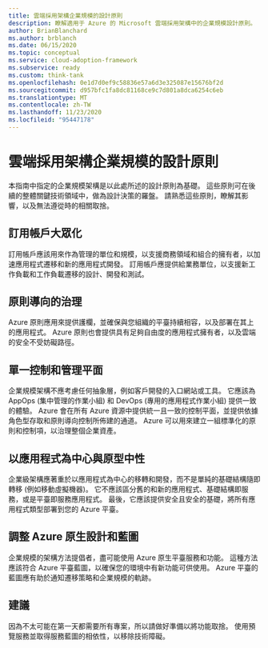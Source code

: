 ```yaml
---
title: 雲端採用架構企業規模的設計原則
description: 瞭解適用于 Azure 的 Microsoft 雲端採用架構中的企業規模設計原則。
author: BrianBlanchard
ms.author: brblanch
ms.date: 06/15/2020
ms.topic: conceptual
ms.service: cloud-adoption-framework
ms.subservice: ready
ms.custom: think-tank
ms.openlocfilehash: 0e1d7d0ef9c58836e57a6d3e325087e15676bf2d
ms.sourcegitcommit: d957bfc1fa8dc81168ce9c7d801a8dca6254c6eb
ms.translationtype: MT
ms.contentlocale: zh-TW
ms.lasthandoff: 11/23/2020
ms.locfileid: "95447178"
---
```

# <a name="cloud-adoption-framework-enterprise-scale-design-principles"></a>雲端採用架構企業規模的設計原則

本指南中指定的企業規模架構是以此處所述的設計原則為基礎。 這些原則可在後續的整體關鍵技術領域中，做為設計決策的羅盤。 請熟悉這些原則，瞭解其影響，以及無法遵從時的相關取捨。

## <a name="subscription-democratization"></a>訂用帳戶大眾化

訂用帳戶應該用來作為管理的單位和規模，以支援商務領域和組合的擁有者，以加速應用程式遷移和新的應用程式開發。 訂用帳戶應提供給業務單位，以支援新工作負載和工作負載遷移的設計、開發和測試。

## <a name="policy-driven-governance"></a>原則導向的治理

Azure 原則應用來提供護欄，並確保與您組織的平臺持續相容，以及部署在其上的應用程式。 Azure 原則也會提供具有足夠自由度的應用程式擁有者，以及雲端的安全不受妨礙路徑。

## <a name="single-control-and-management-plane"></a>單一控制和管理平面

企業規模架構不應考慮任何抽象層，例如客戶開發的入口網站或工具。 它應該為 AppOps (集中管理的作業小組) 和 DevOps (專用的應用程式作業小組) 提供一致的體驗。 Azure 會在所有 Azure 資源中提供統一且一致的控制平面，並提供依據角色型存取和原則導向控制所佈建的通道。 Azure 可以用來建立一組標準化的原則和控制項，以治理整個企業資產。

## <a name="application-centric-and-archetype-neutral"></a>以應用程式為中心與原型中性

企業級架構應著重於以應用程式為中心的移轉和開發，而不是單純的基礎結構隨即轉移 (例如移動虛擬機器)。 它不應該區分舊的和新的應用程式、基礎結構即服務，或是平臺即服務應用程式。 最後，它應該提供安全且安全的基礎，將所有應用程式類型部署到您的 Azure 平臺。

## <a name="align-azure-native-design-and-roadmaps"></a>調整 Azure 原生設計和藍圖

企業規模的架構方法提倡者，盡可能使用 Azure 原生平臺服務和功能。 這種方法應該符合 Azure 平臺藍圖，以確保您的環境中有新功能可供使用。 Azure 平臺的藍圖應有助於通知遷移策略和企業規模的軌跡。

## <a name="recommendations"></a>建議

因為不太可能在第一天都需要所有專案，所以請做好準備以將功能取捨。 使用預覽服務並取得服務藍圖的相依性，以移除技術障礙。

